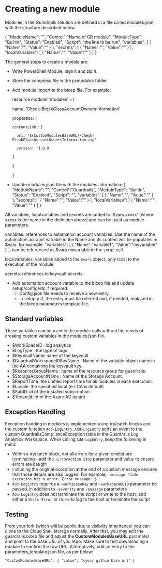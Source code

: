 # Creating a new module

Modules in the Guardrails solution are defined in a file called modules.json, with the structure described below.

{
  "ModuleName": "",
  "Control":"Name of GR module",
  "ModuleType": "Builtin",
  "Status": "Enabled",
  "Script": "the line to be run",
  "variables":
  [
    {
      "Name":"",
      "Value":""
    }
  ],
  "secrets":
    [
      {
        "Name":"",
        "Value":""
      }
    ],
  "localVariables":
    [
      {
        "Name":"",
        "Value":""
      }
    ]
}

The general steps to create a module are:

- Write PowerShell Module, sign it and zip it.
- Store the compress file in the psmodules folder
- Add module import to the bicep file. For example:

  resource module1 'modules' ={

    name: 'Check-BreakGlassAccountOwnersInformation'

    properties: {

      contentLink: {

        uri: '${CustomModulesBaseURL}/Check-BreakGlassAccountOwnersInformation.zip'

        version: '1.0.0'

      }

    }

  }

- Update modules.json file with the modules information:
{
    "ModuleName": "",
    "Control":"Guardrails",
    "ModuleType": "Builtin",
    "Status": "Enabled",
    "Script": "",
    "variables":
    [
      {
        "Name":"",
        "Value":""
      }
    ],
  "secrets":
     [
       {
         "Name":"",
         "Value":""
       }
     ],
  "localVariables":
     [
       {
         "Name":"",
         "Value":""
       }
     ]
  }

All variables, localvariables and secrets are added to `$vars.xxxxx' (where xxxxx is the name in the definition above) and can be used as module parameters.

variables: references to automation account variables. Use the name of the automation account variable in the Name and its content will be populates in $vars.<Value>
for example:
    "variables":
    [
      {
        "Name":"variable1",
        "Value":"myvariable"
      }
    ],
can be referenced as $vars.myvariable in the script call.

localvariables: variables added to the `$vars` object, only local to the execution of the module. 

secrets: references to keyvault secrets.


- Add automation account variable to the bicep file and update setup/config/etc if required.
    - Config.json file needs to receive a new entry.
    - In setup.ps1, the entry must be referred and, if needed, replaced in the bicep parameters template file.

## Standard variables

These variables can be used in the module calls without the needs of creating custom variables in the modules.json file.

- $WorkSpaceID : log analytics
- $LogType : the type of logs
- $KeyVaultName: name of the keyvault
- $GuardrailWorkspaceIDKeyName : Name of the variable object name in the AA containing the keyvault key.
- $ResourceGroupName : name of the resource group for guardrails.
- $StorageAccountName : Name of the Storage Account.
- $ReportTime: the unified report time for all modules in each execution.
- $Locale: the specified local (en-CA is default)
- $SubID: id of the installed subscription
- $TenantId: id of the Azure AD tenant


## Exception Handling

Exception handing in modules is implemented using try/catch blocks and the custom function `Add-LogEntry`. `Add-LogEntry` adds an event to the custom GuardrailsComplianceException table in the Guardrails Log Analytics Workspace. When calling `Add-LogEntry`, keep the following in mind:

- Within a try/catch block, not all errors for a given cmdlet are terminating--add the `-ErrorAction Stop` parameter and value to ensure errors are caught
- Including the original exception at the end of a custom message ensures that those details are also logged. For example, `-message 'Code execution hit a error. Error message: $_'`
- `Add-LogEntry` requires a `-workspaceKey` and `-workspaceGUID` parameter be passed, in addition to `-severity` and `-message` parameters
- `Add-LogEntry` does not terminate the script or write to the host; add either a `Write-Error` or `throw` to log to the host or terminate the script

## Testing

From your fork (which will be public due to visibility inheritance) you can clone to the Cloud Shell storage normally. After that, you may edit the guardrails.bicep file and adjust the **CustomModulesBaseURL** parameter and point to the base URL of you repo. Make sure to test downloading a module to confirm the raw URL. Alternatively, add an entry to the parameters_template.json file, as per below:

`"CustomModulesBaseURL": {
      "value": "<your github base url"
    }`
